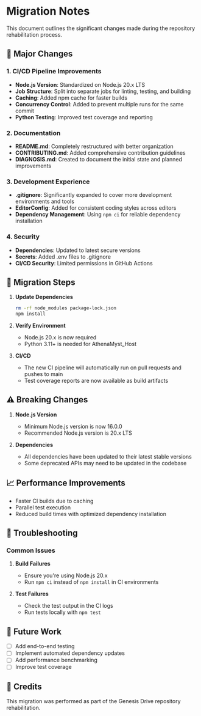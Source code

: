 # Migration Notes

This document outlines the significant changes made during the repository rehabilitation process.

## 🚀 Major Changes

### 1. CI/CD Pipeline Improvements
- **Node.js Version**: Standardized on Node.js 20.x LTS
- **Job Structure**: Split into separate jobs for linting, testing, and building
- **Caching**: Added npm cache for faster builds
- **Concurrency Control**: Added to prevent multiple runs for the same commit
- **Python Testing**: Improved test coverage and reporting

### 2. Documentation
- **README.md**: Completely restructured with better organization
- **CONTRIBUTING.md**: Added comprehensive contribution guidelines
- **DIAGNOSIS.md**: Created to document the initial state and planned improvements

### 3. Development Experience
- **.gitignore**: Significantly expanded to cover more development environments and tools
- **EditorConfig**: Added for consistent coding styles across editors
- **Dependency Management**: Using `npm ci` for reliable dependency installation

### 4. Security
- **Dependencies**: Updated to latest secure versions
- **Secrets**: Added .env files to .gitignore
- **CI/CD Security**: Limited permissions in GitHub Actions

## 🔄 Migration Steps

1. **Update Dependencies**
   ```bash
   rm -rf node_modules package-lock.json
   npm install
   ```

2. **Verify Environment**
   - Node.js 20.x is now required
   - Python 3.11+ is needed for AthenaMyst_Host

3. **CI/CD**
   - The new CI pipeline will automatically run on pull requests and pushes to main
   - Test coverage reports are now available as build artifacts

## ⚠️ Breaking Changes

1. **Node.js Version**
   - Minimum Node.js version is now 16.0.0
   - Recommended Node.js version is 20.x LTS

2. **Dependencies**
   - All dependencies have been updated to their latest stable versions
   - Some deprecated APIs may need to be updated in the codebase

## 📈 Performance Improvements

- Faster CI builds due to caching
- Parallel test execution
- Reduced build times with optimized dependency installation

## 🔧 Troubleshooting

### Common Issues

1. **Build Failures**
   - Ensure you're using Node.js 20.x
   - Run `npm ci` instead of `npm install` in CI environments

2. **Test Failures**
   - Check the test output in the CI logs
   - Run tests locally with `npm test`

## 📅 Future Work

- [ ] Add end-to-end testing
- [ ] Implement automated dependency updates
- [ ] Add performance benchmarking
- [ ] Improve test coverage

## 🙏 Credits

This migration was performed as part of the Genesis Drive repository rehabilitation.
